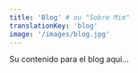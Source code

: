 ```yaml
---
title: 'Blog' # ou "Sobre Mim"
translationKey: 'blog'
image: '/images/blog.jpg'
---
```


Su contenido para el blog aqui...
